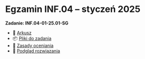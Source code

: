 # Egzamin INF.04 – styczeń 2025

**Zadanie: INF.04-01-25.01-SG**

- 📄 [Arkusz](./pliki/inf_04_2025_01_01_SG.pdf)
- 📦 [Pliki do zadania](./pliki/pliki3.zip)
- 📝 [Zasady oceniania](./pliki/inf_04_2025_01_01_SG_zo.pdf)
- 📸 [Podgląd rozwiązania](./pliki/zrzut.png)
